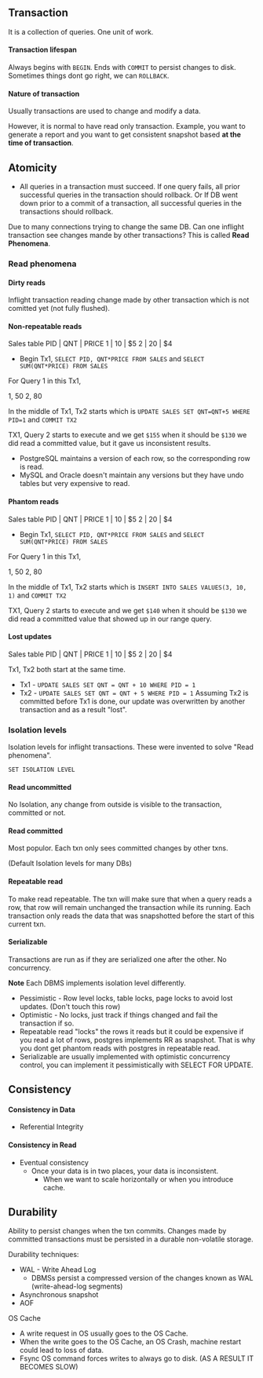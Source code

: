 ## Transaction

It is a collection of queries. One unit of work. 


#### Transaction lifespan

Always begins with `BEGIN`. Ends with `COMMIT` to persist changes to disk. Sometimes things dont go right, we can `ROLLBACK`.

#### Nature of transaction

Usually transactions are used to change and modify a data. 

However, it is normal to have read only transaction. Example, you want to generate a report and you want to get consistent snapshot based **at the time of transaction**.


## Atomicity

- All queries in a transaction must succeed. If one query fails, all prior successful queries in the transaction should rollback. Or If DB went down prior to a commit of a transaction, all successful queries in the transactions should rollback. 


 

Due to many connections trying to change the same DB. Can one inflight transaction see changes mande by other transactions? This is called **Read Phenomena**.


### Read phenomena

#### Dirty reads

Inflight transaction reading change made by other transaction which is not comitted yet (not fully flushed).

#### Non-repeatable reads

Sales table
PID | QNT | PRICE
1   | 10  | $5
2   | 20  | $4

- Begin Tx1, `SELECT PID, QNT*PRICE FROM SALES` and `SELECT SUM(QNT*PRICE) FROM SALES`

For Query 1 in this Tx1,

1, 50
2, 80

In the middle of Tx1, Tx2 starts which is `UPDATE SALES SET QNT=QNT+5 WHERE PID=1` and `COMMIT TX2`

TX1, Query 2 starts to execute and we get `$155` when it should be `$130` we did read a committed value, but it gave us inconsistent results.


- PostgreSQL maintains a version of each row, so the corresponding row is read.
- MySQL and Oracle doesn't maintain any versions but they have undo tables but very expensive to read.

#### Phantom reads


Sales table
PID | QNT | PRICE
1   | 10  | $5
2   | 20  | $4

- Begin Tx1, `SELECT PID, QNT*PRICE FROM SALES` and `SELECT SUM(QNT*PRICE) FROM SALES`

For Query 1 in this Tx1,

1, 50
2, 80

In the middle of Tx1, Tx2 starts which is `INSERT INTO SALES VALUES(3, 10, 1)` and `COMMIT TX2`

TX1, Query 2 starts to execute and we get `$140` when it should be `$130` we did read a committed value that showed up in our range query.


#### Lost updates

Sales table
PID | QNT | PRICE
1   | 10  | $5
2   | 20  | $4


Tx1, Tx2 both start at the same time.
- Tx1 - `UPDATE SALES SET QNT = QNT + 10 WHERE PID = 1`
- Tx2 - `UPDATE SALES SET QNT = QNT + 5 WHERE PID = 1` Assuming Tx2 is committed before Tx1 is done, our update was overwritten by another transaction and as a result "lost".

### Isolation levels

Isolation levels for inflight transactions. These were invented to solve "Read phenomena".

`SET ISOLATION LEVEL`

#### Read uncommitted

No Isolation, any change from outside is visible to the transaction, committed or not.

#### Read committed

Most populor. Each txn only sees committed changes by other txns.

(Default Isolation levels for many DBs)

#### Repeatable read

To make read repeatable. The txn will make sure that when a query reads a row, that row will remain unchanged the transaction while its running. Each transaction only reads the data that was snapshotted before the start of this current txn.


#### Serializable

Transactions are run as if they are serialized one after the other. No concurrency.

**Note** Each DBMS implements isolation level differently.




- Pessimistic - Row level locks, table locks, page locks to avoid lost updates. (Don't touch this row)
- Optimistic - No locks, just track if things changed and fail the transaction if so.
- Repeatable read "locks" the rows it reads but it could be expensive if you read a lot of rows, postgres implements RR as snapshot. That is why you dont get phantom reads with postgres in repeatable read.
- Serializable are usually implemented with optimistic concurrency control, you can implement it pessimistically with SELECT FOR UPDATE.


## Consistency

#### Consistency in Data

- Referential Integrity


#### Consistency in Read

- Eventual consistency
	- Once your data is in two places, your data is inconsistent.
		- When we want to scale horizontally or when you introduce cache.


## Durability

Ability to persist changes when the txn commits. Changes made by committed transactions must be persisted in a durable non-volatile storage.

Durability techniques:
- WAL - Write Ahead Log
	- DBMSs persist a compressed version of the changes known as WAL (write-ahead-log segments)
- Asynchronous snapshot
- AOF


OS Cache
- A write request in OS usually goes to the OS Cache.
- When the write goes to the OS Cache, an OS Crash, machine restart could lead to loss of data.
- Fsync OS command forces writes to always go to disk. (AS A RESULT IT BECOMES SLOW)


